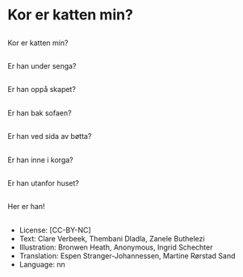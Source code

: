 # Kor er katten min?

##
Kor er katten min?

##
Er han under senga?

##
Er han oppå skapet?

##
Er han bak sofaen?

##
Er han ved sida av bøtta?

##
Er han inne i korga?

##
Er han utanfor huset?

##
Her er han!

##
* License: [CC-BY-NC]
* Text: Clare Verbeek, Thembani Dladla, Zanele Buthelezi
* Illustration: Bronwen Heath, Anonymous, Ingrid Schechter
* Translation: Espen Stranger-Johannessen, Martine Rørstad Sand
* Language: nn
